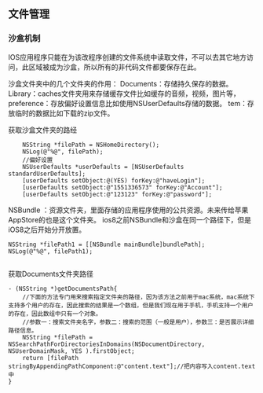 ## 文件管理
### 沙盒机制
IOS应用程序只能在为该改程序创建的文件系统中读取文件，不可以去其它地方访问，此区域被成为沙盒，所以所有的非代码文件都要保存在此。

沙盒文件夹中的几个文件夹的作用：
 Documents：存储持久保存的数据。
 Library：caches文件夹用来存储缓存文件比如缓存的音频，视频，图片等，
 preference：存放偏好设置信息比如使用NSUserDefaults存储的数据。
 tem：存放临时的数据比如下载的zip文件。
 
获取沙盒文件夹的路经

```
    NSString *filePath = NSHomeDirectory();
    NSLog(@"%@", filePath);
    //偏好设置
    NSUserDefaults *userDefaults = [NSUserDefaults standardUserDefaults];
    [userDefaults setObject:@(YES) forKey:@"haveLogin"];
    [userDefaults setObject:@"1551336573" forKey:@"Account"];
    [userDefaults setObject:@"123123" forKey:@"password"];
```
NSBundle ：资源文件夹，里面存储的应用程序使用的公共资源。未来传给苹果AppStore的也是这个文件夹。 ios8之前NSBundle和沙盒在同一个路径下，但是iOS8之后开始分开放置。

```
NSString *filePath1 = [[NSBundle mainBundle]bundlePath];
NSLog(@"%@", filePath1);
    
```
获取Documents文件夹路径

```
- (NSString *)getDocumentsPath{
    //下面的方法专门用来搜索指定文件夹的路径，因为该方法之前用于mac系统，mac系统下支持多个用户的存在，因此搜索的结果是一个数组，但是我们现在用于手机，手机支持一个用户的存在，因此数组中只有一个对象。
    //参数一：搜索文件夹名字，参数二：搜索的范围（一般是用户），参数三：是否展示详细路径信息。
    NSString *filePath = NSSearchPathForDirectoriesInDomains(NSDocumentDirectory, NSUserDomainMask, YES ).firstObject;
    return [filePath stringByAppendingPathComponent:@"content.text"];//把内容写入content.text中
}
```
    


